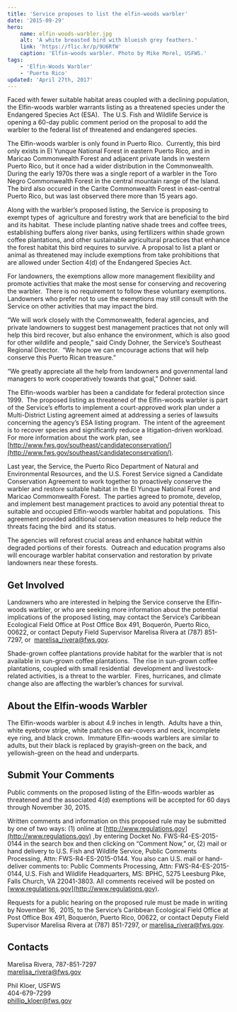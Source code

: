 ```yaml
---
title: 'Service proposes to list the elfin-woods warbler'
date: '2015-09-29'
hero:
    name: elfin-woods-warbler.jpg
    alt: 'A white breasted bird with blueish grey feathers.'
    link: 'https://flic.kr/p/9U6RfW'
    caption: 'Elfin-woods warbler. Photo by Mike Morel, USFWS.'
tags:
    - 'Elfin-Woods Warbler'
    - 'Puerto Rico'
updated: 'April 27th, 2017'
---
```


Faced with fewer suitable habitat areas coupled with a declining population, the Elfin-woods warbler warrants listing as a threatened species under the Endangered Species Act (ESA).  The U.S. Fish and Wildlife Service is opening a 60-day public comment period on the proposal to add the warbler to the federal list of threatened and endangered species.

The Elfin-woods warbler is only found in Puerto Rico.  Currently, this bird only exists in El Yunque National Forest in eastern Puerto Rico, and in Maricao Commonwealth Forest and adjacent private lands in western Puerto Rico, but it once had a wider distribution in the Commonwealth.  During the early 1970s there was a single report of a warbler in the Toro Negro Commonwealth Forest in the central mountain range of the Island.  The bird also occured in the Carite Commonwealth Forest in east-central Puerto Rico, but was last observed there more than 15 years ago.

Along with the warbler’s proposed listing, the Service is proposing to exempt types of  agriculture and forestry work that are beneficial to the bird and its habitat.  These include planting native shade trees and coffee trees, establishing buffers along river banks, using fertilizers within shade grown coffee plantations, and other sustainable agricultural practices that enhance the forest habitat this bird requires to survive. A proposal to list a plant or animal as threatened may include exemptions from take prohibitions that are allowed under Section 4(d) of the Endangered Species Act.

For landowners, the exemptions allow more management flexibility and promote activities that make the most sense for conserving and recovering the warbler.  There is no requirement to follow these voluntary exemptions.  Landowners who prefer not to use the exemptions may still consult with the Service on other activities that may impact the bird.

“We will work closely with the Commonwealth, federal agencies, and private landowners to suggest best management practices that not only will help this bird recover, but also enhance the environment, which is also good for other wildlife and people,” said Cindy Dohner, the Service’s Southeast Regional Director.  “We hope we can encourage actions that will help conserve this Puerto Rican treasure.” 

“We greatly appreciate all the help from landowners and governmental land managers to work cooperatively towards that goal,” Dohner said.

The Elfin-woods warbler has been a candidate for federal protection since 1999.  The proposed listing as threatened of the Elfin-woods warbler is part of the Service’s efforts to implement a court-approved work plan under a Multi-District Listing agreement aimed at addressing a series of lawsuits concerning the agency’s ESA listing program.  The intent of the agreement is to recover species and significantly reduce a litigation-driven workload.  For more information about the work plan, see [http://www.fws.gov/southeast/candidateconservation/](http://www.fws.gov/southeast/candidateconservation/).

Last year, the Service, the Puerto Rico Department of Natural and Environmental Resources, and the U.S. Forest Service signed a Candidate Conservation Agreement to work together to proactively conserve the warbler and restore suitable habitat in the El Yunque National Forest  and Maricao Commonwealth Forest.  The parties agreed to promote, develop, and implement best management practices to avoid any potential threat to suitable and occupied Elfin-woods warbler habitat and populations.  This agreement provided additional conservation measures to help reduce the threats facing the bird  and its status.

The agencies will reforest crucial areas and enhance habitat within degraded portions of their forests.  Outreach and education programs also will encourage warbler habitat conservation and restoration by private landowners near these forests.

## Get Involved

Landowners who are interested in helping the Service conserve the Elfin-woods warbler, or who are seeking more information about the potential implications of the proposed listing, may contact the Service’s Caribbean Ecological Field Office at Post Office Box 491, Boquerón, Puerto Rico, 00622, or contact Deputy Field Supervisor Marelisa Rivera at (787) 851-7297, or  [marelisa_rivera@fws.gov](mailto:marelisa_rivera@fws.gov).

Shade-grown coffee plantations provide habitat for the warbler that is not available in sun-grown coffee plantations.  The rise in sun-grown coffee plantations, coupled with small residential  development and livestock-related activities, is a threat to the warbler.  Fires, hurricanes, and climate change also are affecting the warbler’s chances for survival.

## About the Elfin-woods Warbler

The Elfin-woods warbler is about 4.9 inches in length.  Adults have a thin, white eyebrow stripe, white patches on ear-covers and neck, incomplete eye ring, and black crown.  Immature Elfin-woods warblers are similar to adults, but their black is replaced by grayish-green on the back, and yellowish-green on the head and underparts.

## Submit Your Comments

Public comments on the proposed listing of the Elfin-woods warbler as threatened and the associated 4(d) exemptions will be accepted for 60 days through November 30, 2015. 

Written comments and information on this proposed rule may be submitted by one of two ways: (1) online at [http://www.regulations.gov](http://www.regulations.gov) ,by entering Docket No. FWS-R4-ES-2015-0144 in the search box and then clicking on “Comment Now,” or, (2) mail or hand delivery to U.S. Fish and Wildlife Service, Public Comments Processing, Attn: FWS-R4-ES-2015-0144\. You also can U.S. mail or hand-deliver comments to: Public Comments Processing, Attn: FWS-R4-ES-2015-0144, U.S. Fish and Wildlife Headquarters, MS: BPHC, 5275 Leesburg Pike, Falls Church, VA 22041-3803\. All comments received will be posted on [www.regulations.gov](http://www.regulations.gov).

Requests for a public hearing on the proposed rule must be made in writing by November 16,  2015, to the Service’s Caribbean Ecological Field Office at Post Office Box 491, Boquerón, Puerto Rico, 00622, or contact Deputy Field Supervisor Marelisa Rivera at (787) 851-7297, or [marelisa_rivera@fws.gov](mailto:marelisa_rivera@fws.gov).

## Contacts

Marelisa Rivera, 787-851-7297  
marelisa_rivera@fws.gov

Phil Kloer, USFWS  
404-679-7299  
[phillip_kloer@fws.gov](mailto:phillip_kloer@fws.gov)
